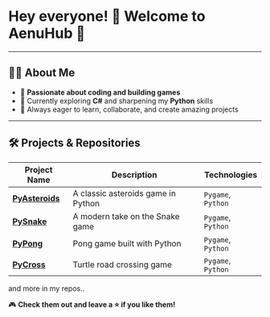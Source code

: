 # Hey everyone! 👋 Welcome to **AenuHub** 🚀  

---

## 👩‍💻 About Me

- 🌟 **Passionate about coding and building games**  
- 🌱 Currently exploring **C#** and sharpening my **Python** skills  
- 🎯 Always eager to learn, collaborate, and create amazing projects  

---

## 🛠️ Projects & Repositories  

| Project Name | Description | Technologies |  
|--------------|-------------|--------------|  
| [**PyAsteroids**](https://github.com/AenuHub/PyAsteroids) | A classic asteroids game in Python | `Pygame`, `Python` |  
| [**PySnake**](https://github.com/AenuHub/PySnake) | A modern take on the Snake game | `Pygame`, `Python` |  
| [**PyPong**](https://github.com/AenuHub/PyPong) | Pong game built with Python | `Pygame`, `Python` | 
| [**PyCross**](https://github.com/AenuHub/PyCross) | Turtle road crossing game | `Pygame`, `Python` |

and more in my repos..

🎮 **Check them out and leave a ⭐ if you like them!**


